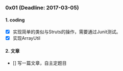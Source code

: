 ### 0x01 (Deadline: 2017-03-05)

#### 1. coding
- [x] 实现简单的类似与Struts的操作，需要通过Junit测试。
- [x] 实现ArrayUtil

#### 2. 文章
- [] 写一篇文章，自主定题目
